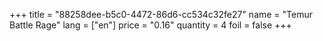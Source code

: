 +++
title = "88258dee-b5c0-4472-86d6-cc534c32fe27"
name = "Temur Battle Rage"
lang = ["en"]
price = "0.16"
quantity = 4
foil = false
+++
